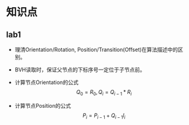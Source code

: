 # 知识点
## lab1
* 理清Orientation/Rotation, Position/Transition(Offset)在算法描述中的区别。
* BVH读取时，保证父节点的下标序号一定位于子节点前。
* 计算节点Orientation的公式
  $$
  Q_0 = R_0,
  Q_i = Q_{i-1} * R_i
  $$

* 计算节点Position的公式
  $$P_i = P_{i-1} + Q_{i-1}l_i$$

